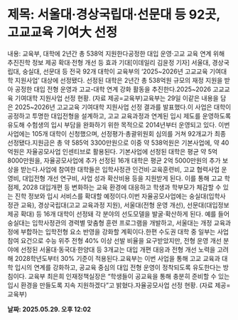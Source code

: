 # **제목: 서울대·경상국립대·선문대 등 92곳, 고교교육 기여大 선정**

  내용: 교육부, 대학에 2년간 총 538억 지원한다공정한 대입 운영·고교 교육 연계 위해 추진진학 정보 제공 확대·전형 개선 등 효과 기대[이데일리 김윤정 기자] 서울대, 경상국립대, 숭실대, 선문대 등 전국 92개 대학이 교육부의 ‘2025~2026년 고교교육 기여대학 지원사업’ 대상에 선정됐다. 선정된 대학은 2년간 총 538억원 규모의 재정 지원을 받아 공정한 대입 전형 운영과 고교-대학 연계 강화 활동을 추진한다.2025~2026 고교교육 기여대학 지원사업 선정 현황. (자료 제공=교육부)교육부는 29일 이같은 내용을 담은 2025~2026년 고교교육 기여대학 지원사업 선정 결과를 발표했다.이 사업은 대학이 공정하고 투명한 대입전형을 설계하고, 고교 교육과정과 연계된 입시 제도를 운영하도록 유도해 수험생의 입시 부담을 완화하기 위한 목적으로 2014년부터 운영되고 있다. 이번 사업에는 105개 대학이 신청했으며, 선정평가·총괄위원회 심의를 거쳐 92개교가 최종 선정됐다.지원금은 총 약 585억 3300만원으로 이중 약 538억원은 기본사업에, 약 40억원은 자율공모사업 인센티브로 활용된다. 기본사업에 선정된 대학은 평균 약 5억 8000만원을, 자율공모사업에 추가 선정된 16개 대학은 평균 2억 5000만원의 추가 보상을 받는다.사업에 참여한 대학들은 입학사정관 인건비·교육훈련비, 고교 협력사업 운영비, 대입전형 개선 연구비, 사업 성과 확산비용 등을 지원받게 된다. 이를 통해 고교 학점제, 2028 대입개편 등 변화하는 교육 환경에 대응하고 학생과 학부모가 체감할 수 있는 진학 정보와 입시 서비스를 확대할 예정이다.이번 자율공모사업에는 숭실대(입학사정관 교육), 경상국립대(고교 교육과정 지원), 서울대(전형 운영 개선), 선문대(대입정보 제공 확대) 등 16개 대학이 선정돼 각 분야의 선도모델을 발굴·확산하게 된다. 예를 들어 숭실대는 입학사정관의 경력별 맞춤형 훈련 프로그램을 개발하고, 서울대는 개정 교육과정에 부합하는 입학전형 요소 반영을 강화할 계획이다.한편 수도권 대학 중 일부는 사업 참여 요건으로 수능 위주 전형 40% 이상 선발 비율을 요구받았지만, 전형 운영 개선 분야에 선정된 서울대·동국대·한양대 등 3개교는 대입 개편 대응과 전형 개선 노력을 고려해 2028학년도부터 30% 기준이 적용된다.교육부는 이번 사업을 통해 고교 교육과 대학 입시의 연계를 강화하고, 공교육 중심의 대입 전형 운영이 정착되도록 유도한다는 방침이다. 교육부 최은희 인재정책실장은 “학생들이 공교육을 통해 충분히 준비할 수 있는 입시 환경을 만들도록 지속 지원하겠다”고 밝혔다.자율공모사업 선정 현황. (자료 제공=교육부)

  **날짜: 2025.05.29. 오후 12:02**
